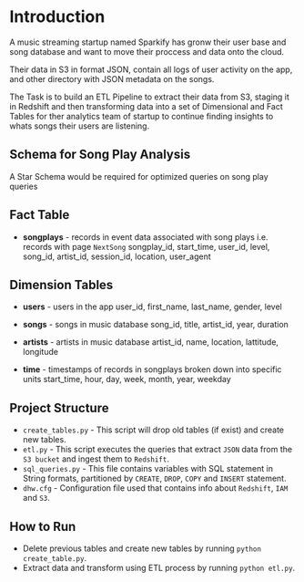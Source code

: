 # Introduction
A music streaming startup named Sparkify has gronw their user base and song database and want to move their proccess and data onto the cloud. 

Their data in S3 in format JSON, contain all logs of user activity on the app, and other directory with JSON metadata on the songs.

The Task is to build an ETL Pipeline to extract their data from S3, staging it in Redshift and then transforming data into a set of Dimensional and Fact Tables for ther analytics team of startup to continue finding insights to whats songs their users are listening.


## Schema for Song Play Analysis

A Star Schema would be required for optimized queries on song play queries


## Fact Table

+ **songplays** - records in event data associated with song plays i.e. records with page ```NextSong```
songplay_id, start_time, user_id, level, song_id, artist_id, session_id, location, user_agent


## Dimension Tables

+ **users** - users in the app
user_id, first_name, last_name, gender, level

+ **songs** - songs in music database
song_id, title, artist_id, year, duration

+ **artists** - artists in music database
artist_id, name, location, lattitude, longitude

+ **time** - timestamps of records in songplays broken down into specific units
start_time, hour, day, week, month, year, weekday


## Project Structure
+ ```create_tables.py``` - This script will drop old tables (if exist) and create new tables.
+ ```etl.py``` - This script executes the queries that extract ```JSON``` data from the ```S3 bucket``` and ingest them to ```Redshift```.
+ ```sql_queries.py``` - This file contains variables with SQL statement in String formats, partitioned by ```CREATE```, ```DROP```, `COPY` and ```INSERT``` statement.
+ ```dhw.cfg``` - Configuration file used that contains info about ```Redshift```, ```IAM``` and ```S3```.


## How to Run
+ Delete previous tables and create new tables by running ```python create_table.py```.
+ Extract data and transform using ETL process by running ```python etl.py```.